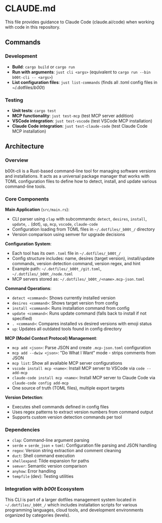 # CLAUDE.md

This file provides guidance to Claude Code (claude.ai/code) when working with code in this repository.

## Commands

### Development
- **Build**: `cargo build` or `cargo run`
- **Run with arguments**: `just cli <args>` (equivalent to `cargo run --bin b00t-cli -- <args>`)
- **List configuration files**: `just list-commands` (finds all .toml config files in ~/.dotfiles/_b00t_)

### Testing
- **Unit tests**: `cargo test`
- **MCP functionality**: `just test-mcp` (test MCP server addition)
- **VSCode integration**: `just test-vscode` (test VSCode MCP installation)
- **Claude Code integration**: `just test-claude-code` (test Claude Code MCP installation)

## Architecture

### Overview
b00t-cli is a Rust-based command-line tool for managing software versions and installations. It acts as a universal package manager that works with TOML configuration files to define how to detect, install, and update various command-line tools.

### Core Components

**Main Application** (`src/main.rs`):
- CLI parser using `clap` with subcommands: `detect`, `desires`, `install`, `update`, `.` (dot), `up`, `mcp`, `vscode`, `claude-code`
- Configuration loading from TOML files in `~/.dotfiles/_b00t_/` directory
- Version comparison using semver for upgrade decisions

**Configuration System**:
- Each tool has its own `.toml` file in `~/.dotfiles/_b00t_/`
- Config structure includes: name, desires (target version), install/update commands, version detection command, version regex, and hint
- Example path: `~/.dotfiles/_b00t_/git.toml`, `~/.dotfiles/_b00t_/node.toml`
- MCP servers stored as: `~/.dotfiles/_b00t_/<name>.mcp-json.toml`

**Command Operations**:
- `detect <command>`: Shows currently installed version
- `desires <command>`: Shows target version from config
- `install <command>`: Runs installation command from config
- `update <command>`: Runs update command (falls back to install if not specified)
- `. <command>`: Compares installed vs desired versions with emoji status
- `up`: Updates all outdated tools found in config directory

**MCP (Model Context Protocol) Management**:
- `mcp add <json>`: Parse JSON and create `.mcp-json.toml` configuration
- `mcp add --dwiw <json>`: "Do What I Want" mode - strips comments from JSON
- `mcp list`: Show all available MCP server configurations
- `vscode install mcp <name>`: Install MCP server to VSCode via `code --add-mcp`
- `claude-code install mcp <name>`: Install MCP server to Claude Code via `claude-code config add-mcp`
- One source of truth (TOML files), multiple export targets

**Version Detection**:
- Executes shell commands defined in config files
- Uses regex patterns to extract version numbers from command output
- Supports custom version detection commands per tool

### Dependencies
- `clap`: Command-line argument parsing
- `serde` + `serde_json` + `toml`: Configuration file parsing and JSON handling
- `regex`: Version string extraction and comment cleaning
- `duct`: Shell command execution
- `shellexpand`: Tilde expansion for paths
- `semver`: Semantic version comparison
- `anyhow`: Error handling
- `tempfile` (dev): Testing utilities

### Integration with _b00t_ Ecosystem
This CLI is part of a larger dotfiles management system located in `~/.dotfiles/_b00t_/` which includes installation scripts for various programming languages, cloud tools, and development environments organized by categories (levels).